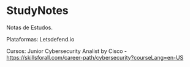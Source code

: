 # StudyNotes
Notas de Estudos.

Plataformas:
Letsdefend.io

Cursos:
Junior Cybersecurity Analist by Cisco - https://skillsforall.com/career-path/cybersecurity?courseLang=en-US
